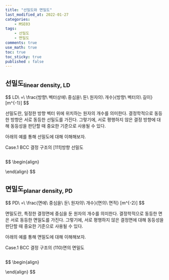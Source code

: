 ```yaml
---
title: "선밀도와 면밀도"
last_modified_at: 2022-01-27
categories:
    - MSE03
tags:
    - 선밀도
    - 면밀도
comments: true
use_math: true
toc: true
toc_sticky: true
published : false
---
```


## 선밀도<sub>linear density, LD</sub>

<div class="notice-info">
$$
LD\ =\ \frac{방향\ 벡터상에\ 중심을\ 둔\ 원자의\ 개수}{방향\ 벡터의\ 길이} [m^{-1}]
$$
</div>

선밀도란, 일정한 방향 벡터 위에 위치하는 원자의 개수를 의미한다. 결정학적으로 동등한 방향은 서로 동등한 선밀도를 가진다. 그렇기에, 서로 평행하지 않은 결정 방향에 대해 동등성을 판단할 때 중요한 기준으로 사용될 수 있다.

아래의 예를 통해 선밀도에 대해 이해해보자.

Case.1 BCC 결정 구조의 [111]방향 선밀도

![]()

$$
\begin{align}

\end{align}
$$

## 면밀도<sub>planar density, PD</sub>

<div class="notice-info">
$$
PD\ =\ \frac{면에\ 중심을\ 둔\ 원자의\ 개수}{면의\ 면적} [m^{-2}]
$$
</div>

면밀도란, 특정한 결정면에 중심을 둔 원자의 개수를 의미한다. 결정학적으로 동등한 면은 서로 동등한 면밀도를 가진다. 그렇기에, 서로 평행하지 않은 결정면에 대해 동등성을 판단할 때 중요한 기준으로 사용될 수 있다.

아래의 예를 통해 면밀도에 대해 이해해보자.

Case.1 BCC 결정 구조의 (110)면의 면밀도

![]()

$$
\begin{align}

\end{align}
$$